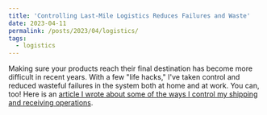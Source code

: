 ```yaml
---
title: 'Controlling Last-Mile Logistics Reduces Failures and Waste'
date: 2023-04-11
permalink: /posts/2023/04/logistics/
tags:
  - logistics
---
```


Making sure your products reach their final destination has become more difficult in recent years. With a few "life hacks," I've taken control and reduced wasteful failures in the system both at home and at work. You can, too!  Here is an [article I wrote about some of the ways I control my shipping and receiving operations](https://www.linkedin.com/pulse/controlling-last-mile-logistics-reduces-failures-bill-mongan-ph-d-).